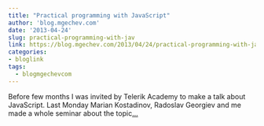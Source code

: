 ```yaml
---
title: "Practical programming with JavaScript"
author: 'blog.mgechev.com'
date: '2013-04-24'
slug: practical-programming-with-jav
link: https://blog.mgechev.com/2013/04/24/practical-programming-with-javascript/
categories:
- bloglink
tags:
  - blogmgechevcom
---
```


Before few months I was invited by Telerik Academy to make a talk about JavaScript. Last Monday Marian Kostadinov, Radoslav Georgiev and me made a whole seminar about the topic[... <i class="fas fa-external-link-alt"></i>](https://blog.mgechev.com/2013/04/24/practical-programming-with-javascript/)


